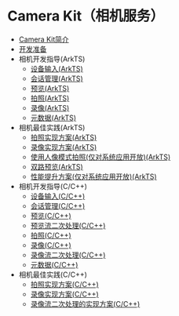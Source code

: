 # Camera Kit（相机服务）

- [Camera Kit简介](../media/camera-overview.md)
- [开发准备](../media/camera-preparation.md)
- 相机开发指导(ArkTS)
  - [设备输入(ArkTS)](../media/camera-device-input.md)
  - [会话管理(ArkTS)](../media/camera-session-management.md)
  - [预览(ArkTS)](../media/camera-preview.md)
  - [拍照(ArkTS)](../media/camera-shooting.md)
  - [录像(ArkTS)](../media/camera-recording.md)
  - [元数据(ArkTS)](../media/camera-metadata.md)
- 相机最佳实践(ArkTS)
  - [拍照实现方案(ArkTS)](../media/camera-shooting-case.md)
  - [录像实现方案(ArkTS)](../media/camera-recording-case.md)
  - [使用人像模式拍照(仅对系统应用开放)(ArkTS)](../media/camera-mode.md)
  - [双路预览(ArkTS)](../media/camera-dual-channel-preview.md)
  - [性能提升方案(仅对系统应用开放)(ArkTS)](../media/camera-performance-improvement.md)
- 相机开发指导(C/C++)
  - [设备输入(C/C++)](../media/native-camera-device-input.md)
  - [会话管理(C/C++)](../media/native-camera-session-management.md)
  - [预览(C/C++)](../media/native-camera-preview.md)
  - [预览流二次处理(C/C++)](../media/native-camera-preview-imageReceiver.md)
  - [拍照(C/C++)](../media/native-camera-shooting.md)
  - [录像(C/C++)](../media/native-camera-recording.md)
  - [录像流二次处理(C/C++)](../media/native-camera-recording-imageReceiver.md)
  - [元数据(C/C++)](../media/native-camera-metadata.md)
- 相机最佳实践(C/C++)
  - [拍照实现方案(C/C++)](../media/native-camera-shooting-case.md)
  - [录像实现方案(C/C++)](../media/native-camera-recording-case.md)
  - [录像流二次处理的实现方案(C/C++)](../media/native-camera-recording-case-imageReceiver.md)